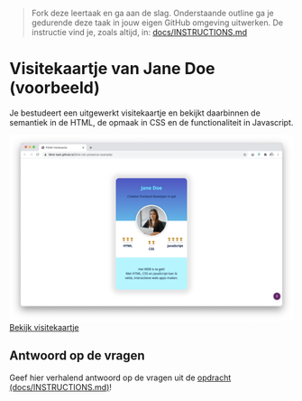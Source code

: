 > Fork deze leertaak en ga aan de slag. Onderstaande outline ga je gedurende deze taak in jouw eigen GitHub omgeving uitwerken. De instructie vind je, zoals altijd, in: [docs/INSTRUCTIONS.md](docs/INSTRUCTIONS.md)

# Visitekaartje van Jane Doe (voorbeeld) 
Je bestudeert een uitgewerkt visitekaartje en bekijkt daarbinnen de semantiek in de HTML, de opmaak in CSS en de functionaliteit in Javascript.

![Visitekaartje](./docs/VisitekaartjeChrome.png "Visitekaartje")  
[Bekijk visitekaartje](fdnd-task.github.io/fdnd-net-presence-example/)

## Antwoord op de vragen
Geef hier verhalend antwoord op de vragen uit de [opdracht (docs/INSTRUCTIONS.md)](docs/INSTRUCTIONS.md)!

